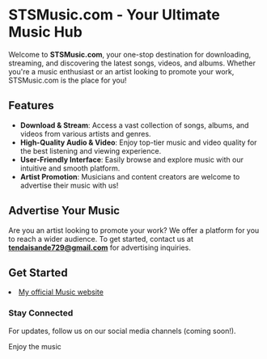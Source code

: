 # STSMusic.com - Your Ultimate Music Hub

Welcome to **STSMusic.com**, your one-stop destination for downloading, streaming, and discovering the latest songs, videos, and albums. Whether you're a music enthusiast or an artist looking to promote your work, STSMusic.com is the place for you!

## Features
- **Download & Stream**: Access a vast collection of songs, albums, and videos from various artists and genres.
- **High-Quality Audio & Video**: Enjoy top-tier music and video quality for the best listening and viewing experience.
- **User-Friendly Interface**: Easily browse and explore music with our intuitive and smooth platform.
- **Artist Promotion**: Musicians and content creators are welcome to advertise their music with us!

## Advertise Your Music
Are you an artist looking to promote your work? We offer a platform for you to reach a wider audience. To get started, contact us at **tendaisande729@gmail.com** for advertising inquiries.

## Get Started
<li><a href="stsmusic.html">My official Music website</a></li>

### Stay Connected
For updates, follow us on our social media channels (coming soon!).

Enjoy the music

